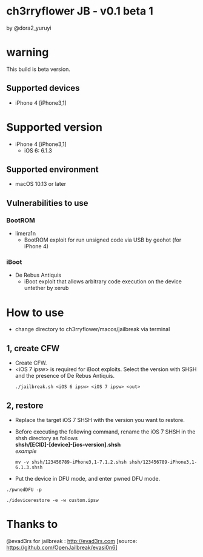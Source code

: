 # ch3rryflower JB - v0.1 beta 1  
by @dora2_yuruyi  

# warning  
This build is beta version.  

## Supported devices  
- iPhone 4 [iPhone3,1]  

# Supported version  
- iPhone 4 [iPhone3,1]  
    - iOS 6: 6.1.3  
    
## Supported environment  
- macOS 10.13 or later  

## Vulnerabilities to use  
### BootROM  
- limera1n  
    - BootROM exploit for run unsigned code via USB by geohot (for iPhone 4)  

### iBoot  
- De Rebus Antiquis  
    - iBoot exploit that allows arbitrary code execution on the device untether by xerub  

# How to use  
- change directory to ch3rryflower/macos/jailbreak via terminal  
## 1, create CFW  
- Create CFW. 
- <iOS 7 ipsw> is required for iBoot exploits. Select the version with SHSH and the presence of De Rebus Antiquis.  
    ```
    ./jailbreak.sh <iOS 6 ipsw> <iOS 7 ipsw> <out>  
    ```

## 2, restore  
- Replace the target iOS 7 SHSH with the version you want to restore.  
- Before executing the following command, rename the iOS 7 SHSH in the shsh directory as follows  
**shsh/[ECID]-[device]-[ios-version].shsh**  
*example*  
    ```
    mv -v shsh/123456789-iPhone3,1-7.1.2.shsh shsh/123456789-iPhone3,1-6.1.3.shsh  
    ```

- Put the device in DFU mode, and enter pwned DFU mode.  
```
./pwnedDFU -p  
```

```
./idevicerestore -e -w custom.ipsw  
```

# Thanks to  
@evad3rs for jailbreak : http://evad3rs.com [source: https://github.com/OpenJailbreak/evasi0n6]  
